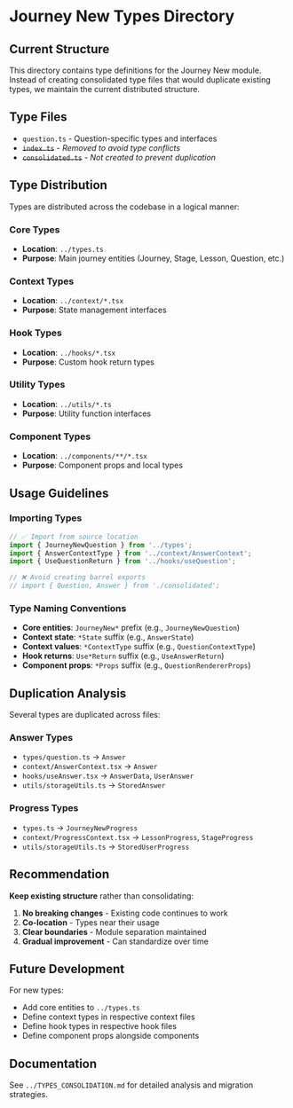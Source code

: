 # Journey New Types Directory

## Current Structure

This directory contains type definitions for the Journey New module. Instead of creating consolidated type files that would duplicate existing types, we maintain the current distributed structure.

## Type Files

- `question.ts` - Question-specific types and interfaces
- ~~`index.ts`~~ - *Removed to avoid type conflicts*
- ~~`consolidated.ts`~~ - *Not created to prevent duplication*

## Type Distribution

Types are distributed across the codebase in a logical manner:

### Core Types
- **Location**: `../types.ts`
- **Purpose**: Main journey entities (Journey, Stage, Lesson, Question, etc.)

### Context Types  
- **Location**: `../context/*.tsx`
- **Purpose**: State management interfaces

### Hook Types
- **Location**: `../hooks/*.tsx` 
- **Purpose**: Custom hook return types

### Utility Types
- **Location**: `../utils/*.ts`
- **Purpose**: Utility function interfaces

### Component Types
- **Location**: `../components/**/*.tsx`
- **Purpose**: Component props and local types

## Usage Guidelines

### Importing Types

```typescript
// ✅ Import from source location
import { JourneyNewQuestion } from '../types';
import { AnswerContextType } from '../context/AnswerContext';
import { UseQuestionReturn } from '../hooks/useQuestion';

// ❌ Avoid creating barrel exports
// import { Question, Answer } from './consolidated';
```

### Type Naming Conventions

- **Core entities**: `JourneyNew*` prefix (e.g., `JourneyNewQuestion`)
- **Context state**: `*State` suffix (e.g., `AnswerState`)
- **Context values**: `*ContextType` suffix (e.g., `QuestionContextType`)
- **Hook returns**: `Use*Return` suffix (e.g., `UseAnswerReturn`)
- **Component props**: `*Props` suffix (e.g., `QuestionRendererProps`)

## Duplication Analysis

Several types are duplicated across files:

### Answer Types
- `types/question.ts` → `Answer`
- `context/AnswerContext.tsx` → `Answer`
- `hooks/useAnswer.tsx` → `AnswerData`, `UserAnswer`
- `utils/storageUtils.ts` → `StoredAnswer`

### Progress Types
- `types.ts` → `JourneyNewProgress`
- `context/ProgressContext.tsx` → `LessonProgress`, `StageProgress`
- `utils/storageUtils.ts` → `StoredUserProgress`

## Recommendation

**Keep existing structure** rather than consolidating:

1. **No breaking changes** - Existing code continues to work
2. **Co-location** - Types near their usage
3. **Clear boundaries** - Module separation maintained
4. **Gradual improvement** - Can standardize over time

## Future Development

For new types:
- Add core entities to `../types.ts`
- Define context types in respective context files
- Define hook types in respective hook files
- Define component props alongside components

## Documentation

See `../TYPES_CONSOLIDATION.md` for detailed analysis and migration strategies. 